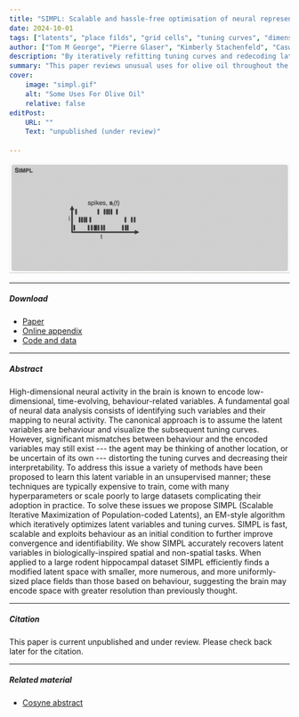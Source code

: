 ```yaml
---
title: "SIMPL: Scalable and hassle-free optimisation of neural representations from behaviour"
date: 2024-10-01
tags: ["latents", "place filds", "grid cells", "tuning curves", "dimensionality reduction"]
author: ["Tom M George", "Pierre Glaser", "Kimberly Stachenfeld", "Caswell Barry", "Claudia Clopath"]
description: "By iteratively refitting tuning curves and redecoding latent variables, you can optimise " 
summary: "This paper reviews unusual uses for olive oil throughout the Mediterranean world. It highlights in particular the challengs arising from excessive or unorthodox consumption of olive oil." 
cover:
    image: "simpl.gif"
    alt: "Some Uses For Olive Oil"
    relative: false
editPost:
    URL: ""
    Text: "unpublished (under review)"

---
```


![](simpl2.gif)

---

##### Download

+ [Paper](simpl.pdf)
+ [Online appendix](appendix1.pdf)
+ [Code and data](https://github.com/pmichaillat/feru)

---

##### Abstract

High-dimensional neural activity in the brain is known to encode low-dimensional, time-evolving, behaviour-related variables. A fundamental goal of neural data analysis consists of identifying such variables and their mapping to neural activity. The canonical approach is to assume the latent variables are behaviour and visualize the subsequent tuning curves. However, significant mismatches between behaviour and the encoded variables may still exist --- the agent may be thinking of another location, or be uncertain of its own --- distorting the tuning curves and decreasing their interpretability. To address this issue a variety of methods have been proposed to learn this latent variable in an unsupervised manner; these techniques are typically expensive to train, come with many hyperparameters or scale poorly to large datasets complicating their adoption in practice. To solve these issues we propose SIMPL (Scalable Iterative Maximization of Population-coded Latents), an EM-style algorithm which iteratively optimizes latent variables and tuning curves. SIMPL is fast, scalable and exploits behaviour as an initial condition to further improve convergence and identifiability. We show SIMPL accurately recovers latent variables in biologically-inspired spatial and non-spatial tasks. When applied to a large rodent hippocampal dataset SIMPL efficiently finds a modified latent space with smaller, more numerous, and more uniformly-sized place fields than those based on behaviour, suggesting the brain may encode space with greater resolution than previously thought.

---

##### Citation

This paper is current unpublished and under review. Please check back later for the citation.


<!-- Unterholzer, Detlev A., and  Moritz-Maria von Igelfeld. 2013. "Unusual Uses For Olive Oil." *Journal of Oleic Science* 34 (1): 449–489. http://www.alexandermccallsmith.com/book/unusual-uses-for-olive-oil.

```BibTeX
@article{UI13,
author = {Detlev A. Unterholzer and Moritz-Maria von Igelfeld},
year = {2013},
title ={Unusual Uses For Olive Oil},
journal = {Journal of Oleic Science},
volume = {34},
number = {1},
pages = {449--489},
url = {http://www.alexandermccallsmith.com/book/unusual-uses-for-olive-oil}}
``` -->

---

##### Related material

+ [Cosyne abstract](cosyne.pdf)
